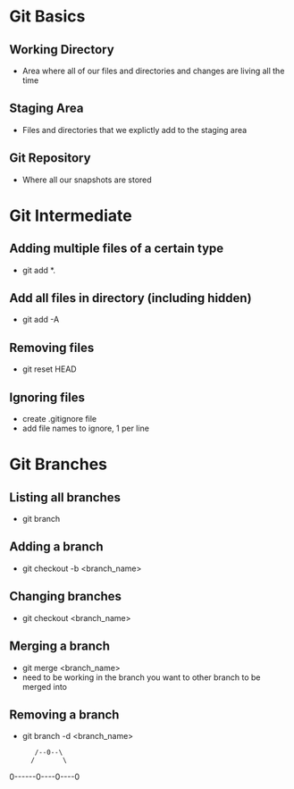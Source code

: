 # Git Basics
## Working Directory
* Area where all of our files and directories and changes are living all the time

## Staging Area
* Files and directories that we explictly add to the staging area

## Git Repository
* Where all our snapshots are stored

# Git Intermediate
## Adding multiple files of a certain type
* git add *.<filetype>

## Add all files in directory (including hidden)
* git add -A

## Removing files
* git reset HEAD <file>

## Ignoring files
* create .gitignore file
* add file names to ignore, 1 per line

# Git Branches
## Listing all branches
* git branch

## Adding a branch
* git checkout -b <branch_name>

## Changing branches
* git checkout <branch_name>

## Merging a branch
* git merge <branch_name>
* need to be working in the branch you want to other branch to be merged into

## Removing a branch
* git branch -d <branch_name>


         /--0--\
        /       \       
0------0----0----0